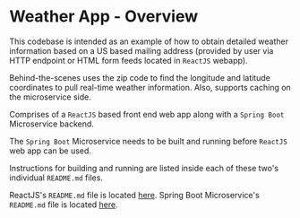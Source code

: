 # Weather App - Overview

This codebase is intended as an example of how to obtain detailed weather information based on a US based mailing address (provided by user via HTTP endpoint or HTML form feeds located in `ReactJS` webapp). 

Behind-the-scenes uses the zip code to find the longitude and latitude coordinates to pull real-time weather information. Also, supports caching on the microservice side.

Comprises of a `ReactJS` based front end web app along with a `Spring Boot` Microservice backend. 

The `Spring Boot` Microservice needs to be built and running before `ReactJS` web app can be used.

Instructions for building and running are listed inside each of these two's individual `README.md` files.

ReactJS's `README.md` file is located [here](./frontend/README.md).
Spring Boot Microservice's `README.md` file is located [here](./backend/README.md).
